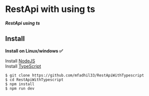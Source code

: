 # RestApi with using ts

***RestApi using ts***

## Install
**Install on Linux/windows ✅**

Install [NodeJS](https://nodejs.org/en/download/)
<br>
Install [TypeScript](https://www.typescriptlang.org/)
```
$ git clone https://github.com/mfadhil33/RestApiWithTypescript
$ cd RestApiWithTypescript
$ npm install
$ npm run dev
```

